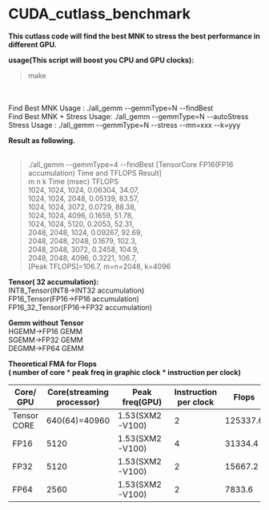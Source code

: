 # CUDA_cutlass_benchmark

**This cutlass code will find the best MNK to stress the best performance in different GPU.**

**usage(This script will boost you CPU and GPU clocks):**
>make<br />
<br />
<br />
Find Best MNK Usage         :  ./all_gemm --gemmType=N  --findBest   <br />
Find Best MNK + Stress Usage:  ./all_gemm --gemmType=N  --autoStress  <br />
Stress Usage                :  ./all_gemm --gemmType=N  --stress --mn=xxx --k=yyy  <br />


**Result as following.** <br /> <br />
>./all_gemm --gemmType=4  --findBest
[TensorCore FP16(FP16 accumulation) Time and TFLOPS Result]<br />
    m      n      k          Time (msec)         TFLOPS  <br />
   1024,   1024,   1024,        0.06304,          34.07, <br />
   1024,   1024,   2048,        0.05139,          83.57, <br />
   1024,   1024,   3072,         0.0729,          88.38, <br />
   1024,   1024,   4096,         0.1659,          51.78, <br />
   1024,   1024,   5120,         0.2053,          52.31, <br />
   2048,   2048,   1024,        0.09267,          92.69, <br />
   2048,   2048,   2048,         0.1679,          102.3, <br />
   2048,   2048,   3072,         0.2458,          104.9, <br />
   2048,   2048,   4096,         0.3221,          106.7, <br />
[Peak TFLOPS]=106.7, m=n=2048, k=4096

**Tensor( 32 accumulation):**<br />
INT8_Tensor(INT8->INT32 accumulation)<br />
FP16_Tensor(FP16->FP16 accumulation) <br />
FP16_32_Tensor(FP16->FP32 accumulation) <br />

**Gemm without Tensor** <br />
HGEMM->FP16 GEMM <br />
SGEMM->FP32 GEMM <br />
DEGMM->FP64 GEMM <br />


**Theoretical FMA for Flops**<br />
**( number of core * peak freq in graphic clock * instruction per clock) <br />**

| Core/ GPU | Core(streaming processor) | Peak freq(GPU) | Instruction per clock | Flops | GFlops|
| ------------- | ------------- | ------------- | ------------- |------------- | ------------- |
|Tensor CORE|	640(64)=40960|	1.53(SXM2-V100)|	2|	125337.6	|125.34|
|FP16|	5120	|1.53(SXM2-V100)|	4|	31334.4|	31.33|
|FP32|	5120	|1.53(SXM2-V100)|	2|	15667.2|	15.67|
|FP64|	2560	|1.53(SXM2-V100)|	2	|7833.6	|7.83|



